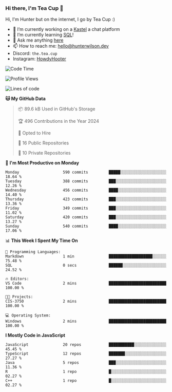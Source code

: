 ### Hi there, I'm Tea Cup 👋 

Hi, I'm Hunter but on the internet, I go by Tea Cup :)

- 🔭 I’m currently working on a [Kastel](https://github.com/KastelApp) a chat platform
- 🌱 I’m currently learning [SQL](https://github.com/TheTeaCup/CIS-3750)!
- 💬 Ask me anything [here](https://github.com/TheTeaCup/TheTeaCup/issues)
- 📫 How to reach me: [hello@hunterwilson.dev](mailto:hello@hunterwilson.dev)
- Discord: `the.tea.cup`
- Instagram: [HowdyHooter](https://instagram.com/HowdyHooter)

<!--START_SECTION:waka-->
![Code Time](http://img.shields.io/badge/Code%20Time-586%20hrs%2038%20mins-blue)

![Profile Views](http://img.shields.io/badge/Profile%20Views-52-blue)

![Lines of code](https://img.shields.io/badge/From%20Hello%20World%20I%27ve%20Written-1.2%20million%20lines%20of%20code-blue)

**🐱 My GitHub Data** 

> 📦 89.6 kB Used in GitHub's Storage 
 > 
> 🏆 496 Contributions in the Year 2024
 > 
> 💼 Opted to Hire
 > 
> 📜 16 Public Repositories 
 > 
> 🔑 10 Private Repositories 
 > 
📅 **I'm Most Productive on Monday** 

```text
Monday                   590 commits         █████░░░░░░░░░░░░░░░░░░░░   18.64 % 
Tuesday                  388 commits         ███░░░░░░░░░░░░░░░░░░░░░░   12.26 % 
Wednesday                456 commits         ████░░░░░░░░░░░░░░░░░░░░░   14.40 % 
Thursday                 423 commits         ███░░░░░░░░░░░░░░░░░░░░░░   13.36 % 
Friday                   349 commits         ███░░░░░░░░░░░░░░░░░░░░░░   11.02 % 
Saturday                 420 commits         ███░░░░░░░░░░░░░░░░░░░░░░   13.27 % 
Sunday                   540 commits         ████░░░░░░░░░░░░░░░░░░░░░   17.06 % 
```


📊 **This Week I Spent My Time On** 

```text
💬 Programming Languages: 
Markdown                 1 min               ███████████████████░░░░░░   75.48 % 
SQL                      0 secs              ██████░░░░░░░░░░░░░░░░░░░   24.52 % 

🔥 Editors: 
VS Code                  2 mins              █████████████████████████   100.00 % 

🐱‍💻 Projects: 
CIS-3750                 2 mins              █████████████████████████   100.00 % 

💻 Operating System: 
Windows                  2 mins              █████████████████████████   100.00 % 
```

**I Mostly Code in JavaScript** 

```text
JavaScript               20 repos            ███████████░░░░░░░░░░░░░░   45.45 % 
TypeScript               12 repos            ███████░░░░░░░░░░░░░░░░░░   27.27 % 
Java                     5 repos             ███░░░░░░░░░░░░░░░░░░░░░░   11.36 % 
R                        1 repo              █░░░░░░░░░░░░░░░░░░░░░░░░   02.27 % 
C++                      1 repo              █░░░░░░░░░░░░░░░░░░░░░░░░   02.27 % 
```




<!--END_SECTION:waka-->

